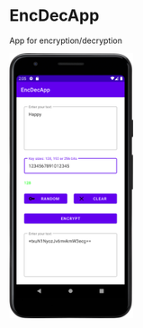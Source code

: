 # EncDecApp
App for encryption/decryption

<img src="https://github.com/HamletNadirian/EncDecApp/blob/master/Screenshot_20230328_160314.png" width="220">

